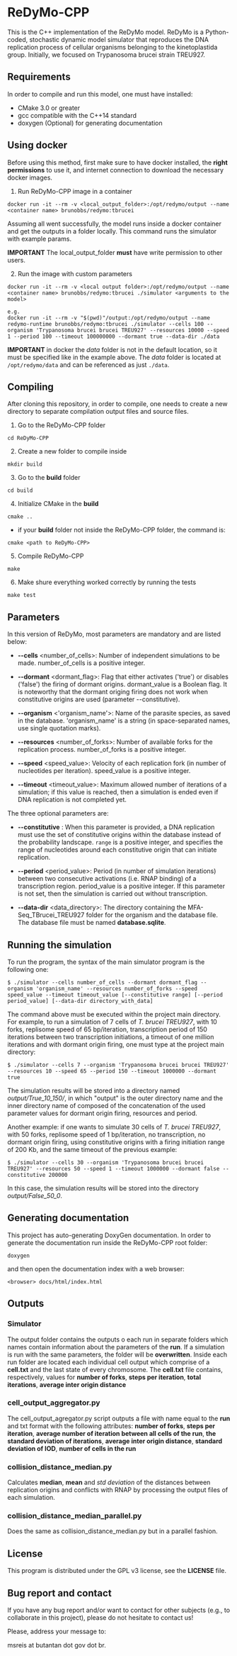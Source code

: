 # ReDyMo-CPP
This is the C++ implementation of the ReDyMo model.
ReDyMo is a Python-coded, stochastic dynamic model simulator that reproduces the DNA replication process of cellular organisms belonging to the kinetoplastida group. Initially, we focused on Trypanosoma brucei strain TREU927.

## Requirements
In order to compile and run this model, one must have installed:

- CMake 3.0 or greater
- gcc compatible with the C++14 standard
- doxygen (Optional) for generating documentation

## Using docker
Before using this method, first make sure to have docker installed, the **right permissions** to use it, and internet connection to download the necessary docker images.


1. Run ReDyMo-CPP image in a container
```
docker run -it --rm -v <local_output_folder>:/opt/redymo/output --name <container name> brunobbs/redymo:tbrucei
```
Assuming all went successfully, the model runs inside a docker container and get the outputs in a folder locally.
This command runs the simulator with example params.

__IMPORTANT__ The local_output_folder __must__ have write permission to other users.

2. Run the image with custom parameters
```
docker run -it --rm -v <local output folder>:/opt/redymo/output --name <container name> brunobbs/redymo:tbrucei ./simulator <arguments to the model>

e.g.
docker run -it --rm -v "$(pwd)"/output:/opt/redymo/output --name redymo-runtime brunobbs/redymo:tbrucei ./simulator --cells 100 --organism 'Trypanosoma brucei brucei TREU927' --resources 10000 --speed 1 --period 100 --timeout 100000000 --dormant true --data-dir ./data
```
__IMPORTANT__ in docker the _data_ folder is not in the default location, so it must be specified like in the example above. The _data_ folder is located at `/opt/redymo/data` and can be referenced as just `./data`.

## Compiling
After cloning this repository, in order to compile, one needs to create a new directory to separate compilation output files and source files.
1. Go to the ReDyMo-CPP folder
```
cd ReDyMo-CPP
```
2. Create a new folder to compile inside
```
mkdir build
```
3. Go to the __build__ folder
```
cd build
```
4. Initialize CMake in the __build__
```
cmake ..
```
- if your __build__ folder not inside the ReDyMo-CPP folder, the command is:
```
cmake <path to ReDyMo-CPP>
```
5. Compile ReDyMo-CPP
```
make
```
6. Make shure everything worked correctly by running the tests
```
make test
```


## Parameters
In this version of ReDyMo, most parameters are mandatory and are listed below:

- __--cells__ <number_of_cells>: Number of independent simulations to be made. number_of_cells is a positive integer.

- __--dormant__ <dormant_flag>: Flag that either activates ('true') or disables ('false') the firing of dormant origins. dormant_value is a Boolean flag. It is noteworthy that the dormant origing firing does not work when constitutive origins are used (parameter --constitutive).

- __--organism__ <'organism_name'>: Name of the parasite species, as saved in the database. 'organism_name' is a string (in space-separated names, use single quotation marks).

- __--resources__ <number_of_forks>: Number of available forks for the replication process. number_of_forks is a positive integer.

- __--speed__ <speed_value>: Velocity of each replication fork (in number of nucleotides per iteration). speed_value is a positive integer.

- __--timeout__ <timeout_value>: Maximum allowed number of iterations of a simulation; if this value is reached, then a simulation is ended even if DNA replication is not completed yet.

The three optional parameters are:

- __--constitutive__ <range>: When this parameter is provided, a DNA replication must use the set of constitutive origins within the database instead of the probability landscape. `range` is a positive integer, and specifies the range of nucleotides around each constitutive origin that can initiate replication.

- __--period__ <period_value>: Period (in number of simulation iterations) between two consecutive activations (i.e. RNAP binding) of a transcription region. period_value is a positive integer. If this parameter is not set, then the simulation is carried out without transcription.

- __--data-dir__ <data_directory>: The directory containing the MFA-Seq_TBrucei_TREU927 folder for the organism and the database file. The database file must be named __database.sqlite__.

## Running the simulation
To run the program, the syntax of the main simulator program is the following one:
```
$ ./simulator --cells number_of_cells --dormant dormant_flag --organism 'organism_name' --resources number_of_forks --speed speed_value --timeout timeout_value [--constitutive range] [--period period_value] [--data-dir directory_with_data]
```

The command above must be executed within the project main directory. For example, to run a simulation of 7 cells of *T. brucei TREU927*, with 10 forks, replisome speed of 65 bp/iteration, transcription period of 150 iterations between two transcription initiations, a timeout of one million iterations and with dormant origin firing, one must type at the project main directory:
```
$ ./simulator --cells 7 --organism 'Trypanosoma brucei brucei TREU927' --resources 10 --speed 65 --period 150 --timeout 1000000 --dormant true
```
The simulation results will be stored into a directory named *output/True_10_150/*, in which "output" is the outer directory name and the inner directory name of composed of the concatenation of the used parameter values for dormant origin firing, resources and period.

Another example: if one wants to simulate 30 cells of *T. brucei TREU927*, with 50 forks, replisome speed of 1 bp/iteration, no transcription, no dormant origin firing, using constitutive origins with a firing initiation range of 200 Kb, and the same timeout of the previous example:
```
$ ./simulator --cells 30 --organism 'Trypanosoma brucei brucei TREU927' --resources 50 --speed 1 --timeout 1000000 --dormant false --constitutive 200000
```

In this case, the simulation results will be stored into the directory *output/False_50_0*.

## Generating documentation
This project has auto-generating DoxyGen documentation. In order to generate the documentation run inside the ReDyMo-CPP root folder:
```
doxygen
```
and then open the documentation index with a web browser:
```
<browser> docs/html/index.html
```

## Outputs
### Simulator
The output folder contains the outputs o each run in separate folders which names contain information about the parameters of the **run**.
If a simulation is run with the same parameters, the folder will be **overwritten**.
Inside each run folder are located each individual cell output which comprise of a **cell.txt** and the last state of every chromosome.
The **cell.txt** file contains, respectively, values for **number of forks**, **steps per iteration**, **total iterations**, **average inter origin distance**

### cell_output_aggregator.py
The cell_output_agregator.py script outputs a file with name equal to the **run** and txt format with the following attributes: **number of forks**, **steps per iteration**, **average number of iteration between all cells of the run**, **the standard deviation of iterations**, **average inter origin distance**, **standard deviation of IOD**, **number of cells in the run**

### collision_distance_median.py
Calculates **median**, **mean** and *std deviation* of the distances between replication origins and conflicts with RNAP by processing the output files of each simulation.

### collision_distance_median_parallel.py
Does the same as collision_distance_median.py but in a parallel fashion.

## License
This program is distributed under the GPL v3 license, see the __LICENSE__ file.

## Bug report and contact
If you have any bug report and/or want to contact for other subjects (e.g., to collaborate in this project), please do not hesitate to contact us!

Please, address your message to:

msreis at butantan dot gov dot br.
